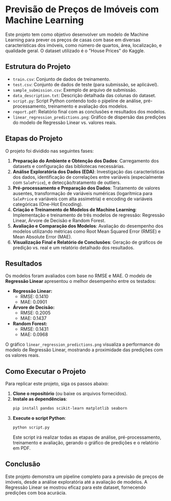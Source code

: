 # Previsão de Preços de Imóveis com Machine Learning

Este projeto tem como objetivo desenvolver um modelo de Machine Learning para prever os preços de casas com base em diversas características dos imóveis, como número de quartos, área, localização, e qualidade geral. O dataset utilizado é o "House Prices" do Kaggle.

## Estrutura do Projeto

- `train.csv`: Conjunto de dados de treinamento.
- `test.csv`: Conjunto de dados de teste (para submissão, se aplicável).
- `sample_submission.csv`: Exemplo de arquivo de submissão.
- `data_description.txt`: Descrição detalhada das colunas do dataset.
- `script.py`: Script Python contendo todo o pipeline de análise, pré-processamento, treinamento e avaliação dos modelos.
- `report.pdf`: Relatório final com as conclusões e resultados dos modelos.
- `linear_regression_predictions.png`: Gráfico de dispersão das predições do modelo de Regressão Linear vs. valores reais.

## Etapas do Projeto

O projeto foi dividido nas seguintes fases:

1.  **Preparação do Ambiente e Obtenção dos Dados**: Carregamento dos datasets e configuração das bibliotecas necessárias.
2.  **Análise Exploratória dos Dados (EDA)**: Investigação das características dos dados, identificação de correlações entre variáveis (especialmente com `SalePrice`), e detecção/tratamento de outliers.
3.  **Pré-processamento e Preparação dos Dados**: Tratamento de valores ausentes, transformação de variáveis numéricas (logarítmica para `SalePrice` e variáveis com alta assimetria) e encoding de variáveis categóricas (One-Hot Encoding).
4.  **Criação e Treinamento de Modelos de Machine Learning**: Implementação e treinamento de três modelos de regressão: Regressão Linear, Árvore de Decisão e Random Forest.
5.  **Avaliação e Comparação dos Modelos**: Avaliação do desempenho dos modelos utilizando métricas como Root Mean Squared Error (RMSE) e Mean Absolute Error (MAE).
6.  **Visualização Final e Relatório de Conclusões**: Geração de gráficos de predição vs. real e um relatório detalhado dos resultados.

## Resultados

Os modelos foram avaliados com base no RMSE e MAE. O modelo de **Regressão Linear** apresentou o melhor desempenho entre os testados:

-   **Regressão Linear:**
    -   RMSE: 0.1410
    -   MAE: 0.0901
-   **Árvore de Decisão:**
    -   RMSE: 0.2005
    -   MAE: 0.1437
-   **Random Forest:**
    -   RMSE: 0.1431
    -   MAE: 0.0968

O gráfico `linear_regression_predictions.png` visualiza a performance do modelo de Regressão Linear, mostrando a proximidade das predições com os valores reais.

## Como Executar o Projeto

Para replicar este projeto, siga os passos abaixo:

1.  **Clone o repositório** (ou baixe os arquivos fornecidos).
2.  **Instale as dependências**:
    ```bash
    pip install pandas scikit-learn matplotlib seaborn
    ```
3.  **Execute o script Python**:
    ```bash
    python script.py
    ```
    Este script irá realizar todas as etapas de análise, pré-processamento, treinamento e avaliação, gerando o gráfico de predições e o relatório em PDF.

## Conclusão

Este projeto demonstra um pipeline completo para a previsão de preços de imóveis, desde a análise exploratória até a avaliação de modelos. A Regressão Linear se mostrou eficaz para este dataset, fornecendo predições com boa acurácia.


